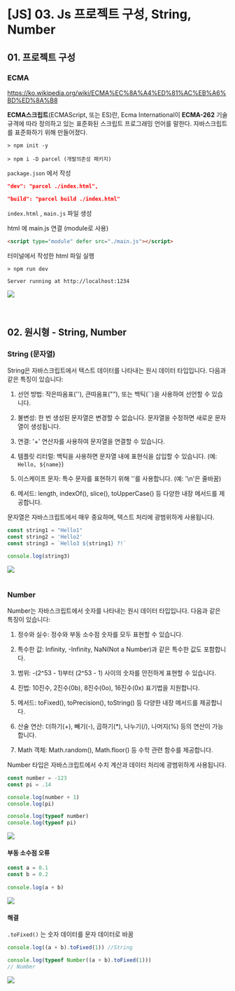 # [JS] 03. Js 프로젝트 구성, String, Number

## 01. 프로젝트 구성
### ECMA
https://ko.wikipedia.org/wiki/ECMA%EC%8A%A4%ED%81%AC%EB%A6%BD%ED%8A%B8

**ECMA스크립트**(ECMAScript, 또는 ES)란, Ecma International이 **ECMA-262** 기술 규격에 따라 정의하고 있는 표준화된 스크립트 프로그래밍 언어를 말한다. 자바스크립트를 표준화하기 위해 만들어졌다.

```shell
> npm init -y

> npm i -D parcel (개발의존성 패키지)
```

`package.json` 에서 작성

```json
"dev": "parcel ./index.html",

"build": "parcel build ./index.html"
```

`index.html` ,  `main.js` 파일 생성

html 에 main.js 연결 (module로 사용)

```html
<script type="module" defer src="./main.js"></script>
```

터미널에서 작성한 html 파일 실행

```shell
> npm run dev 

Server running at http://localhost:1234
```

![](https://i.imgur.com/NcE6Hhj.png)
<br><br><br>

## 02. 원시형 - String, Number

### String (문자열)

String은 자바스크립트에서 텍스트 데이터를 나타내는 원시 데이터 타입입니다. 다음과 같은 특징이 있습니다:

1. 선언 방법: 작은따옴표(''), 큰따옴표(""), 또는 백틱(``)을 사용하여 선언할 수 있습니다.

2. 불변성: 한 번 생성된 문자열은 변경할 수 없습니다. 문자열을 수정하면 새로운 문자열이 생성됩니다.

3. 연결: '+' 연산자를 사용하여 문자열을 연결할 수 있습니다.

4. 템플릿 리터럴: 백틱을 사용하면 문자열 내에 표현식을 삽입할 수 있습니다. (예: `Hello, ${name}`)

5. 이스케이프 문자: 특수 문자를 표현하기 위해 '\'를 사용합니다. (예: '\n'은 줄바꿈)

6. 메서드: length, indexOf(), slice(), toUpperCase() 등 다양한 내장 메서드를 제공합니다.

문자열은 자바스크립트에서 매우 중요하며, 텍스트 처리에 광범위하게 사용됩니다.

```js
const string1 = "Hello1"
const string2 = 'Hello2'
const string3 = `Hello3 ${string1} ?!`

console.log(string3)
```

![](https://i.imgur.com/3EMF0ay.png)
<br><br>

### Number
Number는 자바스크립트에서 숫자를 나타내는 원시 데이터 타입입니다. 다음과 같은 특징이 있습니다:

1. 정수와 실수: 정수와 부동 소수점 숫자를 모두 표현할 수 있습니다.

2. 특수한 값: Infinity, -Infinity, NaN(Not a Number)과 같은 특수한 값도 포함합니다.

3. 범위: -(2^53 - 1)부터 (2^53 - 1) 사이의 숫자를 안전하게 표현할 수 있습니다.

4. 진법: 10진수, 2진수(0b), 8진수(0o), 16진수(0x) 표기법을 지원합니다.

5. 메서드: toFixed(), toPrecision(), toString() 등 다양한 내장 메서드를 제공합니다.

6. 산술 연산: 더하기(+), 빼기(-), 곱하기(*), 나누기(/), 나머지(%) 등의 연산이 가능합니다.

7. Math 객체: Math.random(), Math.floor() 등 수학 관련 함수를 제공합니다.

Number 타입은 자바스크립트에서 수치 계산과 데이터 처리에 광범위하게 사용됩니다.

```js
const number = -123
const pi = .14

console.log(number + 1)
console.log(pi)

console.log(typeof number)
console.log(typeof pi)
```

![](https://i.imgur.com/oIrGGE6.png)
<br>

#### 부동 소수점 오류
```js
const a = 0.1
const b = 0.2
  
console.log(a + b)
```

![](https://i.imgur.com/r6ouAoQ.png)
<br>

#### 해결

`.toFixed()` 는 숫자 데이터를 문자 데이터로 바꿈

```js
console.log((a + b).toFixed(1)) //String

console.log(typeof Number((a + b).toFixed(1)))
// Number
```

![](https://i.imgur.com/oE2YNbf.png)


